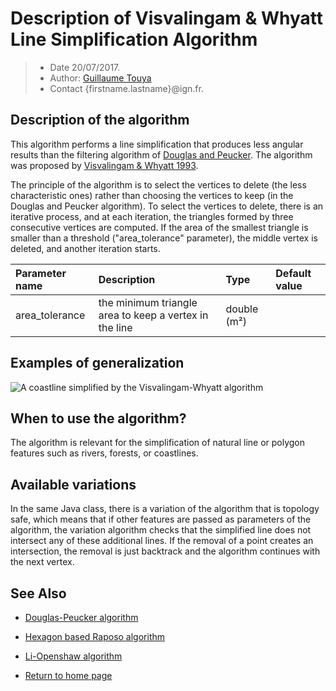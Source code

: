 # Description of Visvalingam & Whyatt Line Simplification Algorithm

> - Date 20/07/2017.
> - Author: [Guillaume Touya][1]
> - Contact {firstname.lastname}@ign.fr.



Description of the algorithm
-------------
This algorithm performs a line simplification that produces less angular results than the filtering algorithm of [Douglas and Peucker][2].
The algorithm was proposed by [Visvalingam & Whyatt 1993][5].

The principle of the algorithm is to select the vertices to delete (the less characteristic ones) rather than choosing the vertices to keep (in the Douglas and Peucker algorithm). 
To select the vertices to delete, there is an iterative process, and at each iteration, the triangles formed by three consecutive vertices are computed. If the area of the smallest triangle is smaller than a threshold ("area_tolerance" parameter), the middle vertex is deleted, and another iteration starts.

| Parameter name        | Description         				| Type 							| Default value			|
|:----------------------|:----------------------------------|:------------------------------|:--------------------------------------------------|
| area_tolerance   | the minimum triangle area to keep a vertex in the line |  double (m²) |  	|


Examples of generalization
-------------
![A coastline simplified by the Visvalingam-Whyatt algorithm](/images/visvalingam_coastline.png)

When to use the algorithm?
-------------
The algorithm is relevant for the simplification of natural line or polygon features such as rivers, forests, or coastlines.

Available variations
-------------
In the same Java class, there is a variation of the algorithm that is topology safe, which means that if other features are passed as parameters of the algorithm, the variation algorithm checks that the simplified line does not intersect any of these additional lines.
If the removal of a point creates an intersection, the removal is just backtrack and the algorithm continues with the next vertex.

See Also
-------------
- [Douglas-Peucker algorithm][2]
- [Hexagon based Raposo algorithm][3]
- [Li-Openshaw algorithm][4]

- [Return to home page][6]


[1]: http://recherche.ign.fr/labos/cogit/english/cv.php?prenom=&nom=Touya
[2]: /douglas_peucker.md
[3]: /raposo.md
[4]: /li_openshaw.md
[5]: http://www.tandfonline.com/doi/abs/10.1179/000870493786962263
[6]: https://ignf.github.io/CartAGen

